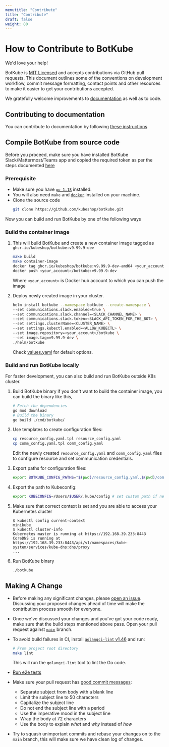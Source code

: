 ```yaml
---
menutitle: "Contribute"
title: "Contribute"
draft: false
weight: 80
---
```


# How to Contribute to BotKube

We'd love your help!

BotKube is [MIT Licensed](/license/) and accepts contributions via GitHub pull requests. This document outlines some of the conventions on development workflow, commit message formatting, contact points and other resources to make it easier to get your contributions accepted.

We gratefully welcome improvements to [documentation](https://botkube.io/ "Go to documentation site") as well as to code.

## Contributing to documentation

You can contribute to documentation by following [these instructions](https://github.com/kubeshop/botkube-docs#contributing "Contributing to BotKube Docs")

## Compile BotKube from source code

Before you proceed, make sure you have installed BotKube Slack/Mattermost/Teams app and copied the required token as per the steps documented [here](/installation)

### Prerequisite

* Make sure you have [`go 1.18`](https://go.dev) installed.
* You will also need `make` and [`docker`](https://docs.docker.com/install/) installed on your machine.
* Clone the source code
   ```sh
   git clone https://github.com/kubeshop/botkube.git
   ```

Now you can build and run BotKube by one of the following ways

### Build the container image

1. This will build BotKube and create a new container image tagged as `ghcr.io/kubeshop/botkube:v9.99.9-dev`
   ```sh
   make build
   make container-image
   docker tag ghcr.io/kubeshop/botkube:v9.99.9-dev-amd64 <your_account>/botkube:v9.99.9-dev
   docker push <your_account>/botkube:v9.99.9-dev
   ```
   Where `<your_account>` is Docker hub account to which you can push the image

2. Deploy newly created image in your cluster.

   ```sh
   helm install botkube --namespace botkube --create-namespace \
   --set communications.slack.enabled=true \
   --set communications.slack.channel=<SLACK_CHANNEL_NAME> \
   --set communications.slack.token=<SLACK_API_TOKEN_FOR_THE_BOT> \
   --set settings.clusterName=<CLUSTER_NAME> \
   --set settings.kubectl.enabled=<ALLOW_KUBECTL> \
   --set image.repository=<your_account>/botkube \
   --set image.tag=v9.99.9-dev \
   ./helm/botkube
   ```

   Check [values.yaml](https://github.com/kubeshop/botkube/blob/main/helm/botkube/values.yaml) for default options.

### Build and run BotKube locally

For faster development, you can also build and run BotKube outside K8s cluster.

1. Build BotKube binary if you don't want to build the container image, you can build the binary like this,
   ```sh
   # Fetch the dependencies
   go mod download
   # Build the binary
   go build ./cmd/botkube/
   ```

2. Use templates to create configuration files:

   ```sh
   cp resource_config.yaml.tpl resource_config.yaml
   cp comm_config.yaml.tpl comm_config.yaml
   ```

   Edit the newly created `resource_config.yaml` and `comm_config.yaml` files to configure resource and set communication credentials.

3. Export paths for configuration files:

   ```sh
   export BOTKUBE_CONFIG_PATHS="$(pwd)/resource_config.yaml,$(pwd)/comm_config.yaml"
   ```

4. Export the path to Kubeconfig:

   ```sh
   export KUBECONFIG=/Users/$USER/.kube/config # set custom path if necessary
   ```

5. Make sure that correct context is set and you are able to access your Kubernetes cluster
   ```console
   $ kubectl config current-context
   minikube
   $ kubectl cluster-info
   Kubernetes master is running at https://192.168.39.233:8443
   CoreDNS is running at https://192.168.39.233:8443/api/v1/namespaces/kube-system/services/kube-dns:dns/proxy
   ...
   ```
6. Run BotKube binary
   ```sh
   ./botkube
   ```

## Making A Change

* Before making any significant changes, please [open an issue](https://github.com/kubeshop/botkube/issues). Discussing your proposed changes ahead of time will make the contribution process smooth for everyone.

* Once we've discussed your changes and you've got your code ready, make sure that the build steps mentioned above pass. Open your pull request against [`main`](http://github.com/kubeshop/botkube/tree/main) branch.

* To avoid build failures in CI, install [`golangci-lint` v1.46](https://golangci-lint.run/usage/install/) and run:
  ```sh
  # From project root directory
  make lint
  ```
  This will run the `golangci-lint` tool to lint the Go code.

* [Run e2e tests](https://github.com/kubeshop/botkube/blob/main/test/README.md)

* Make sure your pull request has [good commit messages](https://chris.beams.io/posts/git-commit/):
  * Separate subject from body with a blank line
  * Limit the subject line to 50 characters
  * Capitalize the subject line
  * Do not end the subject line with a period
  * Use the imperative mood in the subject line
  * Wrap the body at 72 characters
  * Use the body to explain _what_ and _why_ instead of _how_

* Try to squash unimportant commits and rebase your changes on to the `main` branch, this will make sure we have clean log of changes.
